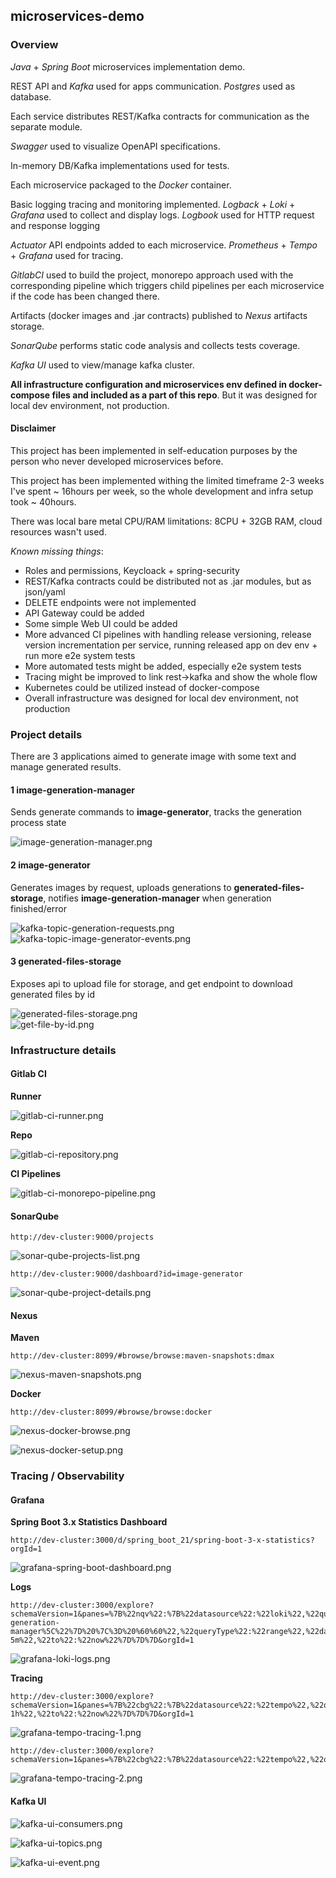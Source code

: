 ## microservices-demo

### Overview
_Java_ + _Spring Boot_ microservices implementation demo.

REST API and _Kafka_ used for apps communication. _Postgres_ used as database.

Each service distributes REST/Kafka contracts for communication as the separate module.

_Swagger_ used to visualize OpenAPI specifications.

In-memory DB/Kafka implementations used for tests.

Each microservice packaged to the _Docker_ container.

Basic logging tracing and monitoring implemented. 
_Logback_ + _Loki_ + _Grafana_ used to collect and display logs.
_Logbook_ used for HTTP request and response logging

_Actuator_ API endpoints added to each microservice.
_Prometheus_ + _Tempo_ + _Grafana_ used for tracing.

_GitlabCI_ used to build the project, monorepo approach used with the corresponding pipeline which triggers
child pipelines per each microservice if the code has been changed there.

Artifacts (docker images and .jar contracts) published to _Nexus_ artifacts storage.

_SonarQube_ performs static code analysis and collects tests coverage.

_Kafka UI_ used to view/manage kafka cluster. 

__All infrastructure configuration and microservices env defined in docker-compose 
files and included as a part of this repo__. But it was designed for local dev environment, not production.

#### Disclaimer
This project has been implemented in self-education purposes by the person who never developed microservices before.

This project has been implemented withing the limited timeframe 2-3 weeks I've spent ~ 16hours per week, 
so the whole development and infra setup took ~ 40hours.

There was local bare metal CPU/RAM limitations: 8CPU + 32GB RAM, cloud resources wasn't used.

_Known missing things_:
    
- Roles and permissions, Keycloack + spring-security
- REST/Kafka contracts could be distributed not as .jar modules, but as json/yaml
- DELETE endpoints were not implemented
- API Gateway could be added
- Some simple Web UI could be added
- More advanced CI pipelines with handling release versioning, release version incrementation per service, 
running released app on dev env + run more e2e system tests
- More automated tests might be added, especially e2e system tests
- Tracing might be improved to link rest->kafka and show the whole flow
- Kubernetes could be utilized instead of docker-compose
- Overall infrastructure was designed for local dev environment, not production


### Project details

There are 3 applications aimed to generate image with some text and manage generated results.

#### 1 image-generation-manager
Sends generate commands to __image-generator__, tracks the generation process state
    
![image-generation-manager.png](.assets/image-generation-manager.png)

#### 2 image-generator
Generates images by request, uploads generations to __generated-files-storage__, 
notifies __image-generation-manager__ when generation finished/error

![kafka-topic-generation-requests.png](.assets/kafka-topic-generation-requests.png)
![kafka-topic-image-generator-events.png](.assets/kafka-topic-image-generator-events.png)

#### 3 generated-files-storage
Exposes api to upload file for storage, and get endpoint to download generated files by id

![generated-files-storage.png](.assets/generated-files-storage.png)  
![get-file-by-id.png](.assets/get-file-by-id.png)

### Infrastructure details

#### Gitlab CI

__Runner__

![gitlab-ci-runner.png](.assets/gitlab-ci-runner.png)

__Repo__

![gitlab-ci-repository.png](.assets/gitlab-ci-repository.png)

__CI Pipelines__

![gitlab-ci-monorepo-pipeline.png](.assets/gitlab-ci-monorepo-pipeline.png)

#### SonarQube

```text
http://dev-cluster:9000/projects
```
![sonar-qube-projects-list.png](.assets/sonar-qube-projects-list.png)

```text
http://dev-cluster:9000/dashboard?id=image-generator
```
![sonar-qube-project-details.png](.assets/sonar-qube-project-details.png)

#### Nexus

__Maven__
```text
http://dev-cluster:8099/#browse/browse:maven-snapshots:dmax
```
![nexus-maven-snapshots.png](.assets/nexus-maven-snapshots.png)

__Docker__

```text
http://dev-cluster:8099/#browse/browse:docker
```
![nexus-docker-browse.png](.assets/nexus-docker-browse.png)

![nexus-docker-setup.png](.assets/nexus-docker-setup.png)

### Tracing / Observability

#### Grafana
__Spring Boot 3.x Statistics Dashboard__
```text
http://dev-cluster:3000/d/spring_boot_21/spring-boot-3-x-statistics?orgId=1
```
![grafana-spring-boot-dashboard.png](.assets/grafana-spring-boot-dashboard.png)

__Logs__
```text
http://dev-cluster:3000/explore?schemaVersion=1&panes=%7B%22nqv%22:%7B%22datasource%22:%22loki%22,%22queries%22:%5B%7B%22refId%22:%22A%22,%22expr%22:%22%7Bservice_name%3D%5C%22image-generation-manager%5C%22%7D%20%7C%3D%20%60%60%22,%22queryType%22:%22range%22,%22datasource%22:%7B%22type%22:%22loki%22,%22uid%22:%22loki%22%7D,%22editorMode%22:%22builder%22%7D%5D,%22range%22:%7B%22from%22:%22now-5m%22,%22to%22:%22now%22%7D%7D%7D&orgId=1
```
![grafana-loki-logs.png](.assets/grafana-loki-logs.png)

__Tracing__
```text
http://dev-cluster:3000/explore?schemaVersion=1&panes=%7B%22cbg%22:%7B%22datasource%22:%22tempo%22,%22queries%22:%5B%7B%22refId%22:%22A%22,%22datasource%22:%7B%22type%22:%22tempo%22,%22uid%22:%22tempo%22%7D,%22queryType%22:%22traceql%22,%22limit%22:20,%22tableType%22:%22traces%22,%22query%22:%22672723ced6d595e5a5b8f73f47ff7dd5%22%7D%5D,%22range%22:%7B%22from%22:%22now-1h%22,%22to%22:%22now%22%7D%7D%7D&orgId=1
```
![grafana-tempo-tracing-1.png](.assets/grafana-tempo-tracing-1.png)

```text
http://dev-cluster:3000/explore?schemaVersion=1&panes=%7B%22cbg%22:%7B%22datasource%22:%22tempo%22,%22queries%22:%5B%7B%22refId%22:%22A%22,%22datasource%22:%7B%22type%22:%22tempo%22,%22uid%22:%22tempo%22%7D,%22queryType%22:%22traceql%22,%22limit%22:20,%22tableType%22:%22traces%22,%22query%22:%22672723ce116764a3d047c3ba2b5dff66%22%7D%5D,%22range%22:%7B%22from%22:%221730610697157%22,%22to%22:%221730625097157%22%7D%7D%7D&orgId=1
```

![grafana-tempo-tracing-2.png](.assets/grafana-tempo-tracing-2.png)


#### Kafka UI

![kafka-ui-consumers.png](.assets/kafka-ui-consumers.png)

![kafka-ui-topics.png](.assets/kafka-ui-topics.png)

![kafka-ui-event.png](.assets/kafka-ui-event.png)